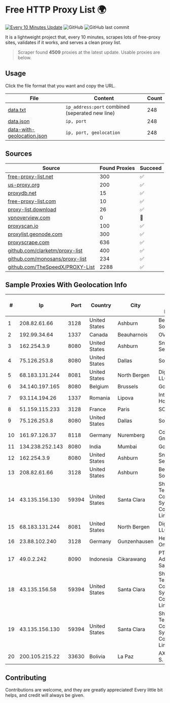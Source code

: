 
# Free HTTP Proxy List 🌍

[![Every 10 Minutes Update](https://github.com/mertguvencli/http-proxy-list/actions/workflows/main.yml/badge.svg?branch=main)](https://github.com/mertguvencli/http-proxy-list/actions/workflows/main.yml)
![GitHub](https://img.shields.io/github/license/mertguvencli/http-proxy-list)
![GitHub last commit](https://img.shields.io/github/last-commit/mertguvencli/http-proxy-list)

It is a lightweight project that, every 10 minutes, scrapes lots of free-proxy sites, validates if it works, and serves a clean proxy list.


> Scraper found **4509** proxies at the latest update. Usable proxies are below.

## Usage

Click the file format that you want and copy the URL.


|File|Content|Count|
|----|-------|-----|
|[data.txt](https://raw.githubusercontent.com/mertguvencli/http-proxy-list/main/proxy-list/data.txt)|`ip_address:port` combined (seperated new line)|248|
|[data.json](https://raw.githubusercontent.com/mertguvencli/http-proxy-list/main/proxy-list/data.json)|`ip, port`|248|
|[data-with-geolocation.json](https://raw.githubusercontent.com/mertguvencli/http-proxy-list/main/proxy-list/data-with-geolocation.json)|`ip, port, geolocation`|248|

## Sources

|Source|Found Proxies|Succeed|
|------|-------------|-------|
|[free-proxy-list.net](https://free-proxy-list.net)|300|✅|
|[us-proxy.org](https://www.us-proxy.org)|200|✅|
|[proxydb.net](http://proxydb.net)|15|✅|
|[free-proxy-list.com](https://free-proxy-list.com/?page=&port=&type%5B%5D=http&type%5B%5D=https&up_time=0&search=Search)|10|✅|
|[proxy-list.download](https://www.proxy-list.download/HTTP)|26|✅|
|[vpnoverview.com](https://vpnoverview.com/privacy/anonymous-browsing/free-proxy-servers)|0|🚫|
|[proxyscan.io](https://www.proxyscan.io)|100|✅|
|[proxylist.geonode.com](https://proxylist.geonode.com/api/proxy-list?limit=300&page=1&sort_by=lastChecked&sort_type=desc&protocols=http,https)|300|✅|
|[proxyscrape.com](https://api.proxyscrape.com/v2/?request=displayproxies&protocol=http&timeout=10000&country=all&ssl=all&anonymity=all)|636|✅|
|[github.com/clarketm/proxy-list](https://raw.githubusercontent.com/clarketm/proxy-list/master/proxy-list-raw.txt)|400|✅|
|[github.com/monosans/proxy-list](https://raw.githubusercontent.com/monosans/proxy-list/main/proxies/http.txt)|234|✅|
|[github.com/TheSpeedX/PROXY-List](https://raw.githubusercontent.com/TheSpeedX/PROXY-List/master/http.txt)|2288|✅|


## Sample Proxies With Geolocation Info

|#|Ip|Port|Country|City|Internet Service Provider|
|-|--|----|-------|----|-------------------------|
|1|208.82.61.66|3128|United States|Ashburn|Bernardi Sounds|
|2|192.99.34.64|1337|Canada|Beauharnois|OVH SAS|
|3|162.254.3.9|8080|United States|Ashburn|Sneaker Server|
|4|75.126.253.8|8080|United States|Dallas|SoftLayer|
|5|68.183.131.244|8081|United States|North Bergen|DigitalOcean, LLC|
|6|34.140.197.165|8080|Belgium|Brussels|Google LLC|
|7|93.114.194.26|1337|Romania|Lipova|Interkvm Host SRL|
|8|51.159.115.233|3128|France|Paris|SCALEWAY|
|9|75.126.253.8|8080|United States|Dallas|SoftLayer|
|10|161.97.126.37|8118|Germany|Nuremberg|Contabo GmbH|
|11|134.238.252.143|8080|India|Mumbai|Google LLC|
|12|162.254.3.9|8080|United States|Ashburn|Sneaker Server|
|13|208.82.61.66|3128|United States|Ashburn|Bernardi Sounds|
|14|43.135.156.130|59394|United States|Santa Clara|Shenzhen Tencent Computer Systems Company Limited|
|15|68.183.131.244|8081|United States|North Bergen|DigitalOcean, LLC|
|16|23.88.102.240|3128|Germany|Gunzenhausen|Hetzner Online GmbH|
|17|49.0.2.242|8090|Indonesia|Cikarawang|PT Usaha Adi Sanggoro|
|18|43.135.156.58|59394|United States|Santa Clara|Shenzhen Tencent Computer Systems Company Limited|
|19|43.135.156.130|59394|United States|Santa Clara|Shenzhen Tencent Computer Systems Company Limited|
|20|200.105.215.22|33630|Bolivia|La Paz|AXS Bolivia S. A.|



## Contributing

Contributions are welcome, and they are greatly appreciated! Every
little bit helps, and credit will always be given.

